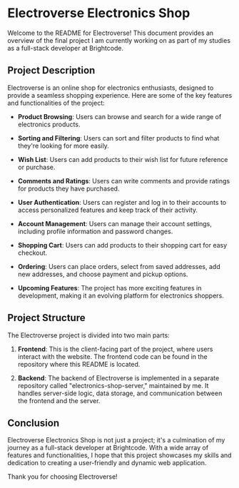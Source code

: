# Electroverse Electronics Shop

Welcome to the README for Electroverse! This document provides an overview of the final project I am currently working on as part of my studies as a full-stack developer at Brightcode.

## Project Description

Electroverse is an online shop for electronics enthusiasts, designed to provide a seamless shopping experience. Here are some of the key features and functionalities of the project:

- **Product Browsing**: Users can browse and search for a wide range of electronics products.

- **Sorting and Filtering**: Users can sort and filter products to find what they're looking for more easily.

- **Wish List**: Users can add products to their wish list for future reference or purchase.

- **Comments and Ratings**: Users can write comments and provide ratings for products they have purchased.

- **User Authentication**: Users can register and log in to their accounts to access personalized features and keep track of their activity.

- **Account Management**: Users can manage their account settings, including profile information and password changes.

- **Shopping Cart**: Users can add products to their shopping cart for easy checkout.

- **Ordering**: Users can place orders, select from saved addresses, add new addresses, and choose payment and pickup options.

- **Upcoming Features**: The project has more exciting features in development, making it an evolving platform for electronics shoppers.

## Project Structure

The Electroverse project is divided into two main parts:

1. **Frontend**: This is the client-facing part of the project, where users interact with the website. The frontend code can be found in the repository where this README is located.

2. **Backend**: The backend of Electroverse is implemented in a separate repository called "electronics-shop-server," maintained by me. It handles server-side logic, data storage, and communication between the frontend and the server.

## Conclusion

Electroverse Electronics Shop is not just a project; it's a culmination of my journey as a full-stack developer at Brightcode. With a wide array of features and functionalities, I hope that this project showcases my skills and dedication to creating a user-friendly and dynamic web application.

Thank you for choosing Electroverse!
